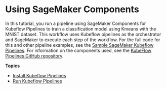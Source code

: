 # Using SageMaker Components<a name="kubernetes-sagemaker-components-tutorials"></a>

In this tutorial, you run a pipeline using SageMaker Components for Kubeflow Pipelines to train a classification model using Kmeans with the MNIST dataset\. This workflow uses Kubeflow pipelines as the orchestrator and SageMaker to execute each step of the workflow\. For the full code for this and other pipeline examples, see the [Sample SageMaker Kubeflow Pipelines](https://github.com/kubeflow/pipelines/tree/master/samples/contrib/aws-samples)\. For information on the components used, see the [KubeFlow Pipelines GitHub repository](https://github.com/kubeflow/pipelines/tree/master/components/aws/sagemaker)\. 

**Topics**
+ [Install Kubeflow Pipelines](setup.md)
+ [Run Kubeflow Pipelines](running-the-kubeflow-pipeline.md)